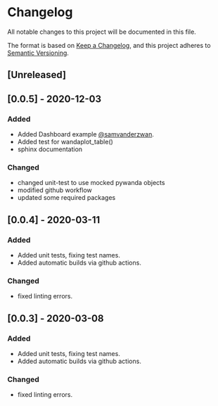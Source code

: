 # Changelog
All notable changes to this project will be documented in this file.

The format is based on [Keep a Changelog](https://keepachangelog.com/en/1.0.0/),
and this project adheres to [Semantic Versioning](https://semver.org/spec/v2.0.0.html).

## [Unreleased]


## [0.0.5] - 2020-12-03
### Added
- Added Dashboard example [@samvanderzwan](https://github.com/samvanderzwan).
- Added test for wandaplot_table()
- sphinx documentation

### Changed
- changed unit-test to use mocked pywanda objects
- modified github workflow
- updated some required packages


## [0.0.4] - 2020-03-11
### Added
- Added unit tests, fixing test names.
- Added automatic builds via github actions.

### Changed
- fixed linting errors.


## [0.0.3] - 2020-03-08
### Added
- Added unit tests, fixing test names.
- Added automatic builds via github actions.

### Changed
- fixed linting errors.

